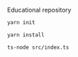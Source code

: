 Educational repository

```bash
yarn init
```

```bash
yarn install
```

```bash
ts-node src/index.ts
```
